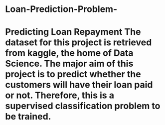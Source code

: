 # Loan-Prediction-Problem-
# Predicting Loan Repayment   The dataset for this project is retrieved from kaggle, the home of Data Science.  The major aim of this project is to predict whether the customers will have their loan paid or not. Therefore, this is a supervised classification problem to be trained.
